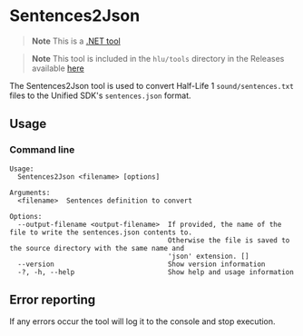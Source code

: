 # Sentences2Json

> **Note**
> This is a [.NET tool](../dotnet-tools.md)

> **Note**
> This tool is included in the `hlu/tools` directory in the Releases available [here](../README.md#developer-resources)

The Sentences2Json tool is used to convert Half-Life 1 `sound/sentences.txt` files to the Unified SDK's `sentences.json` format.

## Usage

### Command line

```
Usage:
  Sentences2Json <filename> [options]

Arguments:
  <filename>  Sentences definition to convert

Options:
  --output-filename <output-filename>  If provided, the name of the file to write the sentences.json contents to.
                                       Otherwise the file is saved to the source directory with the same name and
                                       'json' extension. []
  --version                            Show version information
  -?, -h, --help                       Show help and usage information
```

## Error reporting

If any errors occur the tool will log it to the console and stop execution.

